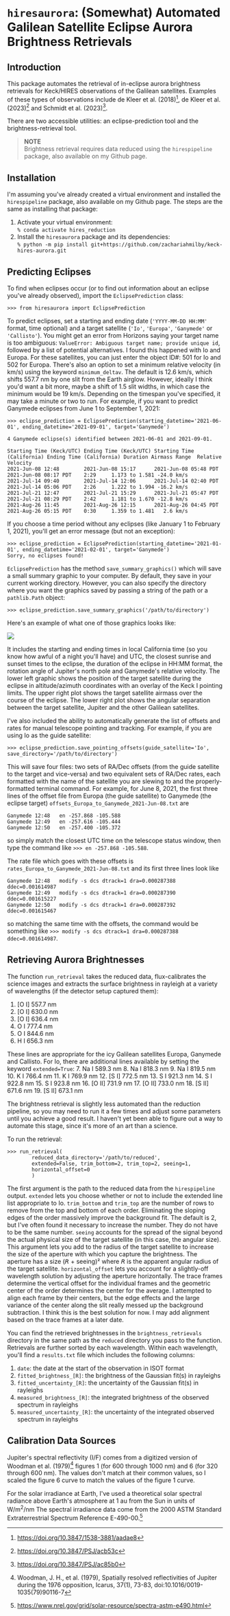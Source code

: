 # `hiresaurora`: (Somewhat) Automated Galilean Satellite Eclipse Aurora Brightness Retrievals

## Introduction
This package automates the retrieval of in-eclipse aurora brightness retrievals
for Keck/HIRES observations of the Galilean satellites. Examples of these types
of observations include de Kleer et al. (2018)[^1], de Kleer et al. (2023)[^2] 
and Schmidt et al. (2023)[^3].

There are two accessible utilities: an eclipse-prediction tool and the 
brightness-retrieval tool.

> **NOTE**<br>
> Brightness retrieval requires data reduced using the `hirespipeline` package,
> also available on my Github page.

[^1]: https://doi.org/10.3847/1538-3881/aadae8
[^2]: https://doi.org/10.3847/PSJ/acb53c
[^3]: https://doi.org/10.3847/PSJ/ac85b0

## Installation
I'm assuming you've already created a virtual environment and installed the
`hirespipeline` package, also available on my Github page. The steps are the
same as installing that package:
1. Activate your virtual environment:<br>
    `% conda activate hires_reduction`
2. Install the `hiresaurora` package and its dependencies:<br>
    `% python -m pip install git+https://github.com/zachariahmilby/keck-hires-aurora.git`

## Predicting Eclipses
To find when eclipses occur (or to find out information about an eclipse you've 
already observed), import the `EclipsePrediction` class:

```>>> from hiresaurora import EclipsePrediction```

To predict eclipses, set a starting and ending date (`'YYYY-MM-DD HH:MM'` 
format, time optional) and a target satellite (`'Io'`, `'Europa'`, `'Ganymede'` 
or `'Callisto'`). You might get an error from Horizons saying your target name
is too ambiguous:
`ValueError: Ambiguous target name; provide unique id`, followed by a list 
of potential alternatives. I found this happened with Io and Europa. For these 
satellites, you can just enter the object ID#: 501 for Io and 502 for Europa. 
There's also an option to set a minimum relative velocity (in km/s) using the 
keyword `minimum_deltav`. The default is 12.6 km/s, which shifts 557.7 nm by 
one slit from the Earth airglow. However, ideally I think you'd want a bit
more, maybe a shift of 1.5 slit widths, in which case the minimum would be 
19 km/s. Depending on the timespan you've specified, it may take a minute or 
two to run. For example, if you want to predict Ganymede eclipses from June 1 
to September 1, 2021:

```
>>> eclipse_prediction = EclipsePrediction(starting_datetime='2021-06-01', ending_datetime='2021-09-01', target='Ganymede')

4 Ganymede eclipse(s) identified between 2021-06-01 and 2021-09-01.

Starting Time (Keck/UTC) Ending Time (Keck/UTC) Starting Time (California) Ending Time (California) Duration Airmass Range  Relative Velocity
2021-Jun-08 12:48        2021-Jun-08 15:17      2021-Jun-08 05:48 PDT      2021-Jun-08 08:17 PDT    2:29     1.173 to 1.581 -24.0 km/s       
2021-Jul-14 09:40        2021-Jul-14 12:06      2021-Jul-14 02:40 PDT      2021-Jul-14 05:06 PDT    2:26     1.222 to 1.994 -16.2 km/s       
2021-Jul-21 12:47        2021-Jul-21 15:29      2021-Jul-21 05:47 PDT      2021-Jul-21 08:29 PDT    2:42     1.181 to 1.670 -12.8 km/s       
2021-Aug-26 11:45        2021-Aug-26 12:15      2021-Aug-26 04:45 PDT      2021-Aug-26 05:15 PDT    0:30     1.359 to 1.481   2.6 km/s       
```

If you choose a time period without any eclipses (like January 1 to February 
1, 2021), you'll get an error message (but not an exception):

```
>>> eclipse_prediction = EclipsePrediction(starting_datetime='2021-01-01', ending_datetime='2021-02-01', target='Ganymede')
Sorry, no eclipses found!
```

`EclipsePrediction` has the method `save_summary_graphics()` which will save a 
small summary graphic to your computer. By default, they save in 
your current working directory. However, you can also specify the 
directory where you want the graphics saved by passing a string of the path or
a `pathlib.Path` object:

```
>>> eclipse_prediction.save_summary_graphics('/path/to/directory')
```

Here's an example of what one of those graphics looks like:

![](hiresaurora/anc/sample_graphic.png)

It includes the starting and ending times in local California time (so you know 
how awful of a night you'll have) and UTC, the closest sunrise and sunset times 
to the eclipse, the duration of the eclipse in HH:MM format, the rotation angle 
of Jupiter's north pole and Ganymede's relative velocity. The lower left 
graphic shows the position of the target satellite during the eclipse in 
altitude/azimuth coordinates with an overlay of the Keck I pointing limits. The 
upper right plot shows the target satellite airmass over the course of the 
eclipse. The lower right plot shows the angular separation between the target 
satellite, Jupiter and the other Galilean satellites.

I've also included the ability to automatically generate the list of offsets 
and rates for manual telescope pointing and tracking. For example, if you are 
using Io as the guide satellite:
```
>>> eclipse_prediction.save_pointing_offsets(guide_satellite='Io', save_directory='/path/to/directory')
```
This will save four files: two sets of RA/Dec offsets (from the guide satellite 
to the target and vice-versa) and two equivalent sets of RA/Dec rates, each
formatted with the name of the satellite you are slewing to and the 
properly-formatted terminal command. For example, for June 8, 2021, the first 
three lines of the offset file from Europa (the guide satellite) to Ganymede 
(the eclipse target) `offsets_Europa_to_Ganymede_2021-Jun-08.txt` are
```
Ganymede 12:48   en -257.868 -105.588
Ganymede 12:49   en -257.616 -105.444
Ganymede 12:50   en -257.400 -105.372
```
so simply match the closest UTC time on the telescope status window, then type
the command like `>>> en -257.868 -105.588`.

The rate file which goes with these offsets is 
`rates_Europa_to_Ganymede_2021-Jun-08.txt` and its first three lines look like
```
Ganymede 12:48   modify -s dcs dtrack=1 dra=0.000287388 ddec=0.001614987
Ganymede 12:49   modify -s dcs dtrack=1 dra=0.000287390 ddec=0.001615227
Ganymede 12:50   modify -s dcs dtrack=1 dra=0.000287392 ddec=0.001615467
```
so matching the same time with the offsets, the command would be something like
`>>> modify -s dcs dtrack=1 dra=0.000287388 ddec=0.001614987`.

## Retrieving Aurora Brightnesses

The function `run_retrieval` takes the reduced data, flux-calibrates
the science images and extracts the surface brightness in rayleigh at a variety 
of wavelengths (if the detector setup captured them):
1. [O I] 557.7 nm
2. [O I] 630.0 nm
3. [O I] 636.4 nm
4. O I 777.4 nm
5. O I 844.6 nm
6. H I 656.3 nm

These lines are appropriate for the icy Galilean satellites Europa, Ganymede 
and Callisto. For Io, there are additional lines available by setting the 
keyword `extended=True`:
7. Na I 589.3 nm
8. Na I 818.3 nm
9. Na I 819.5 nm
10. K I 766.4 nm
11. K I 769.9 nm
12. [S I] 772.5 nm
13. S I 921.3 nm
14. S I 922.8 nm
15. S I 923.8 nm
16. [O II] 731.9 nm
17. [O II] 733.0 nm
18. [S II] 671.6 nm
19. [S II] 673.1 nm

The brightness retrieval is slightly less automated than the reduction 
pipeline, so you may need to run it a few times and adjust some parameters 
until you achieve a good result. I haven't yet been able to figure out a way to
automate this stage, since it's more of an art than a science.

To run the retrieval:

```
>>> run_retrieval(
        reduced_data_directory='/path/to/reduced',
        extended=False, trim_bottom=2, trim_top=2, seeing=1,
        horizontal_offset=0
        )
```

The first argument is the path to the reduced data from the `hirespipeline` 
output. `extended` lets you choose whether or not to include the extended line 
list appropriate to Io. `trim_bottom` and `trim_top` are the number of rows to 
remove from the top and bottom of each order. Eliminating the sloping edges of 
the order massively improve the background fit. The default is 2, but I've 
often found it necessary to increase the number. They do not have to be the 
same number. `seeing` accounts for the spread of the signal beyond the actual 
physical size of the target satellite (in this case, the angular size). This 
argument lets you add to the radius of the target satellite to increase the 
size of the aperture with which you capture the brightness. The aperture has a 
size (𝘙 + seeing)² where 𝘙 is the apparent angular radius of the target
satellite. `horizontal_offset` lets you account for a slightly-off wavelength
solution by adjusting the aperture horizontally. The trace frames determine the
vertical offset for the individual frames and the geometric center of the order
determines the center for the average. I attempted to align each frame by their
centers, but the edge effects and the large variance of the center along the 
slit really messed up the background subtraction. I think this is the best 
solution for now. I may add alignment based on the trace frames at a later 
date.

You can find the retrieved brightnesses in the `brightness_retrievals` 
directory in the same path as the `reduced` directory you pass to the function.
Retrievals are further sorted by each wavelength. Within each wavelength, 
you'll find a `results.txt` file which includes the following columns:
1. `date`: the date at the start of the observation in ISOT format
2. `fitted_brightness_[R]`: the brightness of the Gaussian fit(s) in rayleighs
3. `fitted_uncertainty_[R]`: the uncertainty of the Gaussian fit(s) in 
   rayleighs
4. `measured_brightness_[R]`: the integrated brightness of the observed 
   spectrum in rayleighs
5. `measured_uncertainty_[R]`: the uncertainty of the integrated observed 
   spectrum in rayleighs


## Calibration Data Sources
Jupiter's spectral reflectivity (I/F) comes from a digitized version of Woodman 
et al. (1979)[^5] figures 1 (for 600 through 1000 nm) and 6 (for 320 through 
600 nm). The values don't match at their common values, so I scaled the figure
6 curve to match the values of the figure 1 curve.

For the solar irradiance at Earth, I've used a theoretical solar spectral 
radiance above Earth's atmosphere at 1 au from the Sun in units of 
W/m<sup>2</sup>/nm The spectral irradiance data come from the 2000 ASTM 
Standard Extraterrestrial Spectrum Reference E-490-00.[^6]

[^5]: Woodman, J. H., et al. (1979), Spatially resolved reflectivities of 
      Jupiter during the 1976 opposition, Icarus, 37(1), 73-83, 
      doi:10.1016/0019-1035(79)90116-7
[^6]: https://www.nrel.gov/grid/solar-resource/spectra-astm-e490.html

